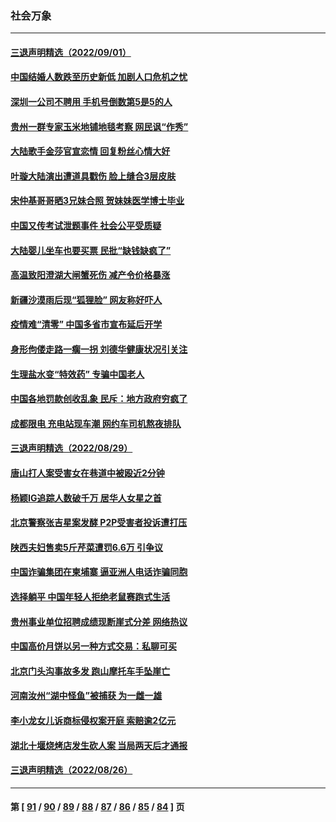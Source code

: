 ### 社会万象
---
#### [三退声明精选（2022/09/01）](../../pages/ncid282/n13815853.md) 
#### [中国结婚人数跌至历史新低 加剧人口危机之忧](../../pages/ncid282/n13815623.md) 
#### [深圳一公司不聘用 手机号倒数第5是5的人](../../pages/ncid282/n13815347.md) 
#### [贵州一群专家玉米地铺地毯考察 网民讽“作秀”](../../pages/ncid282/n13815321.md) 
#### [大陆歌手金莎官宣恋情 回复粉丝心情大好](../../pages/ncid282/n13814945.md) 
#### [叶璇大陆演出遭道具戳伤 脸上缝合3层皮肤](../../pages/ncid282/n13814876.md) 
#### [宋仲基哥哥晒3兄妹合照 贺妹妹医学博士毕业](../../pages/ncid282/n13814905.md) 
#### [中国又传考试泄题事件 社会公平受质疑](../../pages/ncid282/n13814886.md) 
#### [大陆婴儿坐车也要买票 民批“缺钱缺疯了”](../../pages/ncid282/n13814495.md) 
#### [高温致阳澄湖大闸蟹死伤 减产令价格暴涨](../../pages/ncid282/n13814493.md) 
#### [新疆沙漠雨后现“狐狸脸” 网友称好吓人](../../pages/ncid282/n13814455.md) 
#### [疫情难“清零” 中国多省市宣布延后开学](../../pages/ncid282/n13814352.md) 
#### [身形佝偻走路一瘸一拐 刘德华健康状况引关注](../../pages/ncid282/n13814097.md) 
#### [生理盐水变“特效药” 专骗中国老人](../../pages/ncid282/n13813910.md) 
#### [中国各地罚款创收乱象 民斥：地方政府穷疯了](../../pages/ncid282/n13813735.md) 
#### [成都限电 充电站现车潮 网约车司机熬夜排队](../../pages/ncid282/n13813654.md) 
#### [三退声明精选（2022/08/29）](../../pages/ncid282/n13813459.md) 
#### [唐山打人案受害女在巷道中被殴近2分钟](../../pages/ncid282/n13812913.md) 
#### [杨颖IG追踪人数破千万 居华人女星之首](../../pages/ncid282/n13812465.md) 
#### [北京警察张吉星案发酵 P2P受害者投诉遭打压](../../pages/ncid282/n13812375.md) 
#### [陕西夫妇售卖5斤芹菜遭罚6.6万 引争议](../../pages/ncid282/n13811679.md) 
#### [中国诈骗集团在柬埔寨 逼亚洲人电话诈骗同胞](../../pages/ncid282/n13811627.md) 
#### [选择躺平 中国年轻人拒绝老鼠赛跑式生活](../../pages/ncid282/n13811578.md) 
#### [贵州事业单位招聘成绩现断崖式分差 网络热议](../../pages/ncid282/n13811460.md) 
#### [中国高价月饼以另一种方式交易：私聊可买](../../pages/ncid282/n13811337.md) 
#### [北京门头沟事故多发 跑山摩托车手坠崖亡](../../pages/ncid282/n13811392.md) 
#### [河南汝州“湖中怪鱼”被捕获 为一雌一雄](../../pages/ncid282/n13811348.md) 
#### [李小龙女儿诉商标侵权案开庭 索赔逾2亿元](../../pages/ncid282/n13811367.md) 
#### [湖北十堰烧烤店发生砍人案 当局两天后才通报](../../pages/ncid282/n13811075.md) 
#### [三退声明精选（2022/08/26）](../../pages/ncid282/n13811131.md) 

---
#### 第 [ [91](./91.md) / [90](./90.md) / [89](./89.md) / [88](./88.md) / [87](./87.md) / [86](./86.md) / [85](./85.md) / [84](./84.md) ] 页
